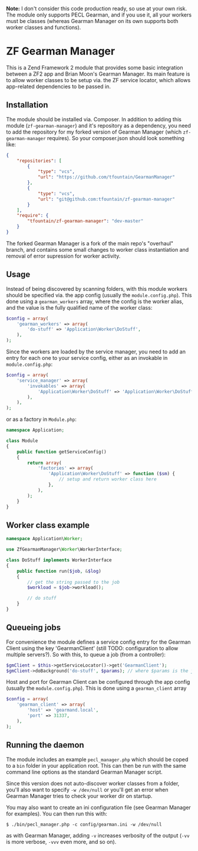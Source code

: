 **Note:** I don't consider this code production ready, so use at your own risk. The module only supports PECL Gearman, and if you use it, all your workers must be classes (whereas Gearman Manager on its own supports both worker classes and functions).

ZF Gearman Manager
==================

This is a Zend Framework 2 module that provides some basic integration between a ZF2 app and Brian Moon's Gearman Manager. Its main feature is to allow worker classes to be setup via. the ZF service locator, which allows app-related dependencies to be passed in.

## Installation

The module should be installed via. Composer. In addition to adding this module (`zf-gearman-manager`) and it's repository as a dependency, you need to add the repository for my forked version of Gearman Manager (which `zf-gearman-manager` requires). So your composer.json should look something like:

```json
{
    "repositories": [
        {
            "type": "vcs",
            "url": "https://github.com/tfountain/GearmanManager"
        },
        {
            "type": "vcs",
            "url": "git@github.com:tfountain/zf-gearman-manager"
        }
    ],
    "require": {
        "tfountain/zf-gearman-manager": "dev-master"
    }
}
```

The forked Gearman Manager is a fork of the main repo's "overhaul" branch, and contains some small changes to worker class instantiation and removal of error supression for worker activity.

## Usage

Instead of being discovered by scanning folders, with this module workers should be specified via. the app config (usually the `module.config.php`). This done using a `gearman_workers` array, where the config is the worker alias, and the value is the fully qualified name of the worker class:

```php
$config = array(
    'gearman_workers' => array(
        'do-stuff' => 'Application\Worker\DoStuff',
    ),
);
```

Since the workers are loaded by the service manager, you need to add an entry for each one to your service config, either as an invokable in `module.config.php`:

```php
$config = array(
    'service_manager' => array(
        'invokables' => array(
            'Application\Worker\DoStuff' => 'Application\Worker\DoStuff',
        ),
    ),
);
```

or as a factory in `Module.php`:

```php
namespace Application;

class Module
{
    public function getServiceConfig()
    {
        return array(
            'factories' => array(
                'Application\Worker\DoStuff' => function ($sm) {
                    // setup and return worker class here
                },
            ),
        );
    }
}
```

## Worker class example

```php
namespace Application\Worker;

use ZfGearmanManager\Worker\WorkerInterface;

class DoStuff implements WorkerInterface
{
    public function run($job, &$log)
    {
        // get the string passed to the job
        $workload = $job->workload();

        // do stuff
    }
}
```

## Queueing jobs

For convenience the module defines a service config entry for the Gearman Client using the key 'GearmanClient' (still TODO: configuration to allow multiple servers?). So with this, to queue a job (from a controller):

```php
$gmClient = $this->getServiceLocator()->get('GearmanClient');
$gmClient->doBackground('do-stuff', $params); // where $params is the job workload (always a string)
```

Host and port for Gearman Client can be configured through the app config (usually the `module.config.php`).
This is done using a `gearman_client` array

```php
$config = array(
    'gearman_client' => array(
        'host' => 'gearmand.local',
        'port' => 31337,
    ),
);
```

## Running the daemon

The module includes an example `pecl_manager.php` which should be coped to a `bin` folder in your application root. This can then be run with the same command line options as the standard Gearman Manager script.

Since this version does not auto-discover worker classes from a folder, you'll also want to specify `-w /dev/null` or you'll get an error when Gearman Manager tries to check your worker dir on startup.

You may also want to create an ini configuration file (see Gearman Manager for examples). You can then run this with:

```
$ ./bin/pecl_manager.php -c config/gearman.ini -w /dev/null
```

as with Gearman Manager, adding `-v` increases verbosity of the output (`-vv` is more verbose, `-vvv` even more, and so on).
